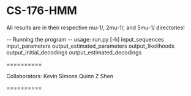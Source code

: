 CS-176-HMM
==========

All results are in their respective mu-1/, 2mu-1/, and 5mu-1/ directories! 

-- Running the program --
usage: run.py [-h]
              input_sequences input_parameters output_estimated_parameters
              output_likelihoods output_initial_decodings
              output_estimated_decodings

==========

Collaborators: 
Kevin Simons
Quinn Z Shen

==========
